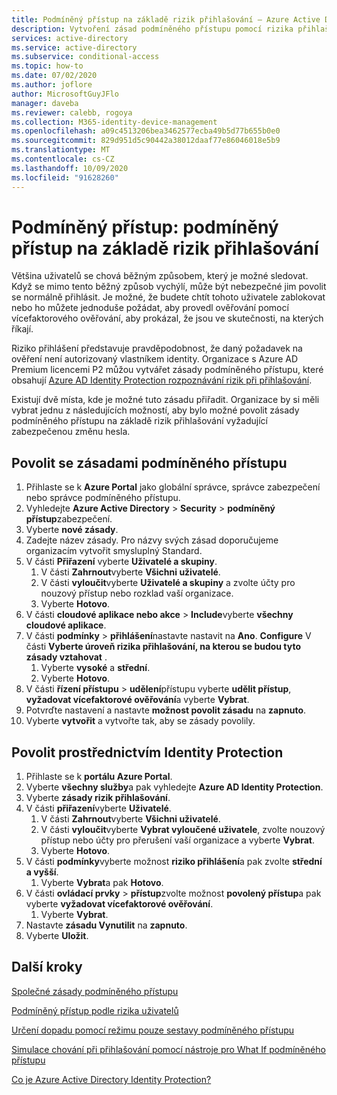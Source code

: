 ```yaml
---
title: Podmíněný přístup na základě rizik přihlašování – Azure Active Directory
description: Vytvoření zásad podmíněného přístupu pomocí rizika přihlašování Identity Protection
services: active-directory
ms.service: active-directory
ms.subservice: conditional-access
ms.topic: how-to
ms.date: 07/02/2020
ms.author: joflore
author: MicrosoftGuyJFlo
manager: daveba
ms.reviewer: calebb, rogoya
ms.collection: M365-identity-device-management
ms.openlocfilehash: a09c4513206bea3462577ecba49b5d77b655b0e0
ms.sourcegitcommit: 829d951d5c90442a38012daaf77e86046018e5b9
ms.translationtype: MT
ms.contentlocale: cs-CZ
ms.lasthandoff: 10/09/2020
ms.locfileid: "91628260"
---
```

# <a name="conditional-access-sign-in-risk-based-conditional-access"></a>Podmíněný přístup: podmíněný přístup na základě rizik přihlašování

Většina uživatelů se chová běžným způsobem, který je možné sledovat. Když se mimo tento běžný způsob vychýlí, může být nebezpečné jim povolit se normálně přihlásit. Je možné, že budete chtít tohoto uživatele zablokovat nebo ho můžete jednoduše požádat, aby provedl ověřování pomocí vícefaktorového ověřování, aby prokázal, že jsou ve skutečnosti, na kterých říkají. 

Riziko přihlášení představuje pravděpodobnost, že daný požadavek na ověření není autorizovaný vlastníkem identity. Organizace s Azure AD Premium licencemi P2 můžou vytvářet zásady podmíněného přístupu, které obsahují [Azure AD Identity Protection rozpoznávání rizik při přihlašování](../identity-protection/concept-identity-protection-risks.md#sign-in-risk).

Existují dvě místa, kde je možné tuto zásadu přiřadit. Organizace by si měli vybrat jednu z následujících možností, aby bylo možné povolit zásady podmíněného přístupu na základě rizik přihlašování vyžadující zabezpečenou změnu hesla.

## <a name="enable-with-conditional-access-policy"></a>Povolit se zásadami podmíněného přístupu

1. Přihlaste se k **Azure Portal** jako globální správce, správce zabezpečení nebo správce podmíněného přístupu.
1. Vyhledejte **Azure Active Directory**  >  **Security**  >  **podmíněný přístup**zabezpečení.
1. Vyberte **nové zásady**.
1. Zadejte název zásady. Pro názvy svých zásad doporučujeme organizacím vytvořit smysluplný Standard.
1. V části **Přiřazení** vyberte **Uživatelé a skupiny**.
   1. V části **Zahrnout**vyberte **Všichni uživatelé**.
   1. V části **vyloučit**vyberte **Uživatelé a skupiny** a zvolte účty pro nouzový přístup nebo rozklad vaší organizace. 
   1. Vyberte **Hotovo**.
1. V části **cloudové aplikace nebo akce**  >  **Include**vyberte **všechny cloudové aplikace**.
1. V části **podmínky**  >  **přihlášení**nastavte nastavit na **Ano**. **Configure** V části **Vyberte úroveň rizika přihlašování, na kterou se budou tyto zásady vztahovat** . 
   1. Vyberte **vysoké** a **střední**.
   1. Vyberte **Hotovo**.
1. V části **řízení přístupu**  >  **udělení**přístupu vyberte **udělit přístup**, **vyžadovat vícefaktorové ověřování**a vyberte **Vybrat**.
1. Potvrďte nastavení a nastavte **možnost povolit zásadu** na **zapnuto**.
1. Vyberte **vytvořit** a vytvořte tak, aby se zásady povolily.

## <a name="enable-through-identity-protection"></a>Povolit prostřednictvím Identity Protection

1. Přihlaste se k **portálu Azure Portal**.
1. Vyberte **všechny služby**a pak vyhledejte **Azure AD Identity Protection**.
1. Vyberte **zásady rizik přihlašování**.
1. V části **přiřazení**vyberte **Uživatelé**.
   1. V části **Zahrnout**vyberte **Všichni uživatelé**.
   1. V části **vyloučit**vyberte **Vybrat vyloučené uživatele**, zvolte nouzový přístup nebo účty pro přerušení vaší organizace a vyberte **Vybrat**.
   1. Vyberte **Hotovo**.
1. V části **podmínky**vyberte možnost **riziko přihlášení**a pak zvolte **střední a vyšší**.
   1. Vyberte **Vybrat**a pak **Hotovo**.
1. V části **ovládací prvky**  >  **přístup**zvolte možnost **povolený přístup**a pak vyberte **vyžadovat vícefaktorové ověřování**.
   1. Vyberte **Vybrat**.
1. Nastavte **zásadu Vynutilit** na **zapnuto**.
1. Vyberte **Uložit**.

## <a name="next-steps"></a>Další kroky

[Společné zásady podmíněného přístupu](concept-conditional-access-policy-common.md)

[Podmíněný přístup podle rizika uživatelů](howto-conditional-access-policy-risk-user.md)

[Určení dopadu pomocí režimu pouze sestavy podmíněného přístupu](howto-conditional-access-insights-reporting.md)

[Simulace chování při přihlašování pomocí nástroje pro What If podmíněného přístupu](troubleshoot-conditional-access-what-if.md)

[Co je Azure Active Directory Identity Protection?](../identity-protection/overview-identity-protection.md)
